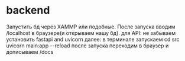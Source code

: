 # backend
  Запустить бд через XAMMP или подобные.
  После запуска вводим /localhost в браузере(и открываем нашу бд).
для API:
не забываем установить fastapi and uvicorn
далее:
в терминале запускаем 
cd src
uvicorn main:app --reload
после запуска переходим в браузер и дописываем /docs
